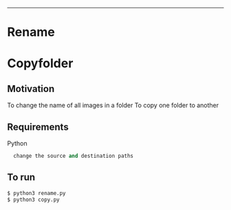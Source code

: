
---
# Rename
# Copyfolder

## Motivation
To change the name of all images in a folder
To copy one folder to another

## Requirements
Python 
```python > 3
  change the source and destination paths
```
## To run
```python
$ python3 rename.py
$ python3 copy.py
```
